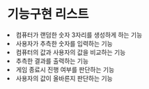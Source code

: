 <h1>기능구현 리스트</h1>
<li>컴퓨터가 랜덤한 숫자 3자리를 생성하게 하는 기능</li>
<li>사용자가 추측한 숫자를 입력하는 기능</li>
<li>컴퓨터의 값과 사용자의 값을 비교하는 기능</li>
<li>추측한 결과를 출력하는 기능</li>
<li>게임 종료시 진행 여부를 판단하는 기능</li>
<li>사용자의 값이 올바른지 판단하는 기능</li>